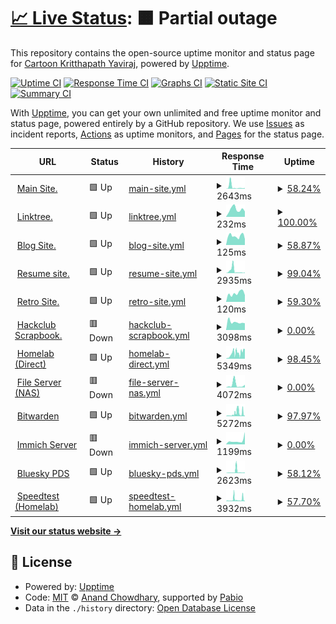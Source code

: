 # [📈 Live Status](https://status.toonstorytime.me): <!--live status--> **🟧 Partial outage**

This repository contains the open-source uptime monitor and status page for [Cartoon Kritthapath Yaviraj](toonstorytime.me), powered by [Upptime](https://github.com/upptime/upptime).

[![Uptime CI](https://github.com/toonnongaeoy/site-uptime/workflows/Uptime%20CI/badge.svg)](https://github.com/toonnongaeoy/site-uptime/actions?query=workflow%3A%22Uptime+CI%22)
[![Response Time CI](https://github.com/toonnongaeoy/site-uptime/workflows/Response%20Time%20CI/badge.svg)](https://github.com/toonnongaeoy/site-uptime/actions?query=workflow%3A%22Response+Time+CI%22)
[![Graphs CI](https://github.com/toonnongaeoy/site-uptime/workflows/Graphs%20CI/badge.svg)](https://github.com/toonnongaeoy/site-uptime/actions?query=workflow%3A%22Graphs+CI%22)
[![Static Site CI](https://github.com/toonnongaeoy/site-uptime/workflows/Static%20Site%20CI/badge.svg)](https://github.com/toonnongaeoy/site-uptime/actions?query=workflow%3A%22Static+Site+CI%22)
[![Summary CI](https://github.com/toonnongaeoy/site-uptime/workflows/Summary%20CI/badge.svg)](https://github.com/toonnongaeoy/site-uptime/actions?query=workflow%3A%22Summary+CI%22)

With [Upptime](https://upptime.js.org), you can get your own unlimited and free uptime monitor and status page, powered entirely by a GitHub repository. We use [Issues](https://github.com/toonnongaeoy/site-uptime/issues) as incident reports, [Actions](https://github.com/toonnongaeoy/site-uptime/actions) as uptime monitors, and [Pages](https://status.toonstorytime.me) for the status page.

<!--start: status pages-->
<!-- This summary is generated by Upptime (https://github.com/upptime/upptime) -->
<!-- Do not edit this manually, your changes will be overwritten -->
<!-- prettier-ignore -->
| URL | Status | History | Response Time | Uptime |
| --- | ------ | ------- | ------------- | ------ |
| <img alt="" src="https://icons.duckduckgo.com/ip3/toonshou.in.ico" height="13"> [Main Site.](https://toonshou.in) | 🟩 Up | [main-site.yml](https://github.com/toonshouin/site-status/commits/HEAD/history/main-site.yml) | <details><summary><img alt="Response time graph" src="./graphs/main-site/response-time-week.png" height="20"> 2643ms</summary><br><a href="https://status.toonshou.in/history/main-site"><img alt="Response time 808" src="https://img.shields.io/endpoint?url=https%3A%2F%2Fraw.githubusercontent.com%2Ftoonshouin%2Fsite-status%2FHEAD%2Fapi%2Fmain-site%2Fresponse-time.json"></a><br><a href="https://status.toonshou.in/history/main-site"><img alt="24-hour response time 973" src="https://img.shields.io/endpoint?url=https%3A%2F%2Fraw.githubusercontent.com%2Ftoonshouin%2Fsite-status%2FHEAD%2Fapi%2Fmain-site%2Fresponse-time-day.json"></a><br><a href="https://status.toonshou.in/history/main-site"><img alt="7-day response time 2643" src="https://img.shields.io/endpoint?url=https%3A%2F%2Fraw.githubusercontent.com%2Ftoonshouin%2Fsite-status%2FHEAD%2Fapi%2Fmain-site%2Fresponse-time-week.json"></a><br><a href="https://status.toonshou.in/history/main-site"><img alt="30-day response time 1161" src="https://img.shields.io/endpoint?url=https%3A%2F%2Fraw.githubusercontent.com%2Ftoonshouin%2Fsite-status%2FHEAD%2Fapi%2Fmain-site%2Fresponse-time-month.json"></a><br><a href="https://status.toonshou.in/history/main-site"><img alt="1-year response time 829" src="https://img.shields.io/endpoint?url=https%3A%2F%2Fraw.githubusercontent.com%2Ftoonshouin%2Fsite-status%2FHEAD%2Fapi%2Fmain-site%2Fresponse-time-year.json"></a></details> | <details><summary><a href="https://status.toonshou.in/history/main-site">58.24%</a></summary><a href="https://status.toonshou.in/history/main-site"><img alt="All-time uptime 75.46%" src="https://img.shields.io/endpoint?url=https%3A%2F%2Fraw.githubusercontent.com%2Ftoonshouin%2Fsite-status%2FHEAD%2Fapi%2Fmain-site%2Fuptime.json"></a><br><a href="https://status.toonshou.in/history/main-site"><img alt="24-hour uptime 100.00%" src="https://img.shields.io/endpoint?url=https%3A%2F%2Fraw.githubusercontent.com%2Ftoonshouin%2Fsite-status%2FHEAD%2Fapi%2Fmain-site%2Fuptime-day.json"></a><br><a href="https://status.toonshou.in/history/main-site"><img alt="7-day uptime 58.24%" src="https://img.shields.io/endpoint?url=https%3A%2F%2Fraw.githubusercontent.com%2Ftoonshouin%2Fsite-status%2FHEAD%2Fapi%2Fmain-site%2Fuptime-week.json"></a><br><a href="https://status.toonshou.in/history/main-site"><img alt="30-day uptime 14.73%" src="https://img.shields.io/endpoint?url=https%3A%2F%2Fraw.githubusercontent.com%2Ftoonshouin%2Fsite-status%2FHEAD%2Fapi%2Fmain-site%2Fuptime-month.json"></a><br><a href="https://status.toonshou.in/history/main-site"><img alt="1-year uptime 55.51%" src="https://img.shields.io/endpoint?url=https%3A%2F%2Fraw.githubusercontent.com%2Ftoonshouin%2Fsite-status%2FHEAD%2Fapi%2Fmain-site%2Fuptime-year.json"></a></details>
| <img alt="" src="https://icons.duckduckgo.com/ip3/card.toonshou.in.ico" height="13"> [Linktree.](https://card.toonshou.in) | 🟩 Up | [linktree.yml](https://github.com/toonshouin/site-status/commits/HEAD/history/linktree.yml) | <details><summary><img alt="Response time graph" src="./graphs/linktree/response-time-week.png" height="20"> 232ms</summary><br><a href="https://status.toonshou.in/history/linktree"><img alt="Response time 206" src="https://img.shields.io/endpoint?url=https%3A%2F%2Fraw.githubusercontent.com%2Ftoonshouin%2Fsite-status%2FHEAD%2Fapi%2Flinktree%2Fresponse-time.json"></a><br><a href="https://status.toonshou.in/history/linktree"><img alt="24-hour response time 168" src="https://img.shields.io/endpoint?url=https%3A%2F%2Fraw.githubusercontent.com%2Ftoonshouin%2Fsite-status%2FHEAD%2Fapi%2Flinktree%2Fresponse-time-day.json"></a><br><a href="https://status.toonshou.in/history/linktree"><img alt="7-day response time 232" src="https://img.shields.io/endpoint?url=https%3A%2F%2Fraw.githubusercontent.com%2Ftoonshouin%2Fsite-status%2FHEAD%2Fapi%2Flinktree%2Fresponse-time-week.json"></a><br><a href="https://status.toonshou.in/history/linktree"><img alt="30-day response time 201" src="https://img.shields.io/endpoint?url=https%3A%2F%2Fraw.githubusercontent.com%2Ftoonshouin%2Fsite-status%2FHEAD%2Fapi%2Flinktree%2Fresponse-time-month.json"></a><br><a href="https://status.toonshou.in/history/linktree"><img alt="1-year response time 206" src="https://img.shields.io/endpoint?url=https%3A%2F%2Fraw.githubusercontent.com%2Ftoonshouin%2Fsite-status%2FHEAD%2Fapi%2Flinktree%2Fresponse-time-year.json"></a></details> | <details><summary><a href="https://status.toonshou.in/history/linktree">100.00%</a></summary><a href="https://status.toonshou.in/history/linktree"><img alt="All-time uptime 100.00%" src="https://img.shields.io/endpoint?url=https%3A%2F%2Fraw.githubusercontent.com%2Ftoonshouin%2Fsite-status%2FHEAD%2Fapi%2Flinktree%2Fuptime.json"></a><br><a href="https://status.toonshou.in/history/linktree"><img alt="24-hour uptime 100.00%" src="https://img.shields.io/endpoint?url=https%3A%2F%2Fraw.githubusercontent.com%2Ftoonshouin%2Fsite-status%2FHEAD%2Fapi%2Flinktree%2Fuptime-day.json"></a><br><a href="https://status.toonshou.in/history/linktree"><img alt="7-day uptime 100.00%" src="https://img.shields.io/endpoint?url=https%3A%2F%2Fraw.githubusercontent.com%2Ftoonshouin%2Fsite-status%2FHEAD%2Fapi%2Flinktree%2Fuptime-week.json"></a><br><a href="https://status.toonshou.in/history/linktree"><img alt="30-day uptime 100.00%" src="https://img.shields.io/endpoint?url=https%3A%2F%2Fraw.githubusercontent.com%2Ftoonshouin%2Fsite-status%2FHEAD%2Fapi%2Flinktree%2Fuptime-month.json"></a><br><a href="https://status.toonshou.in/history/linktree"><img alt="1-year uptime 100.00%" src="https://img.shields.io/endpoint?url=https%3A%2F%2Fraw.githubusercontent.com%2Ftoonshouin%2Fsite-status%2FHEAD%2Fapi%2Flinktree%2Fuptime-year.json"></a></details>
| <img alt="" src="https://icons.duckduckgo.com/ip3/blog.toonshou.in.ico" height="13"> [Blog Site.](https://blog.toonshou.in) | 🟩 Up | [blog-site.yml](https://github.com/toonshouin/site-status/commits/HEAD/history/blog-site.yml) | <details><summary><img alt="Response time graph" src="./graphs/blog-site/response-time-week.png" height="20"> 125ms</summary><br><a href="https://status.toonshou.in/history/blog-site"><img alt="Response time 158" src="https://img.shields.io/endpoint?url=https%3A%2F%2Fraw.githubusercontent.com%2Ftoonshouin%2Fsite-status%2FHEAD%2Fapi%2Fblog-site%2Fresponse-time.json"></a><br><a href="https://status.toonshou.in/history/blog-site"><img alt="24-hour response time 82" src="https://img.shields.io/endpoint?url=https%3A%2F%2Fraw.githubusercontent.com%2Ftoonshouin%2Fsite-status%2FHEAD%2Fapi%2Fblog-site%2Fresponse-time-day.json"></a><br><a href="https://status.toonshou.in/history/blog-site"><img alt="7-day response time 125" src="https://img.shields.io/endpoint?url=https%3A%2F%2Fraw.githubusercontent.com%2Ftoonshouin%2Fsite-status%2FHEAD%2Fapi%2Fblog-site%2Fresponse-time-week.json"></a><br><a href="https://status.toonshou.in/history/blog-site"><img alt="30-day response time 122" src="https://img.shields.io/endpoint?url=https%3A%2F%2Fraw.githubusercontent.com%2Ftoonshouin%2Fsite-status%2FHEAD%2Fapi%2Fblog-site%2Fresponse-time-month.json"></a><br><a href="https://status.toonshou.in/history/blog-site"><img alt="1-year response time 158" src="https://img.shields.io/endpoint?url=https%3A%2F%2Fraw.githubusercontent.com%2Ftoonshouin%2Fsite-status%2FHEAD%2Fapi%2Fblog-site%2Fresponse-time-year.json"></a></details> | <details><summary><a href="https://status.toonshou.in/history/blog-site">58.87%</a></summary><a href="https://status.toonshou.in/history/blog-site"><img alt="All-time uptime 51.47%" src="https://img.shields.io/endpoint?url=https%3A%2F%2Fraw.githubusercontent.com%2Ftoonshouin%2Fsite-status%2FHEAD%2Fapi%2Fblog-site%2Fuptime.json"></a><br><a href="https://status.toonshou.in/history/blog-site"><img alt="24-hour uptime 100.00%" src="https://img.shields.io/endpoint?url=https%3A%2F%2Fraw.githubusercontent.com%2Ftoonshouin%2Fsite-status%2FHEAD%2Fapi%2Fblog-site%2Fuptime-day.json"></a><br><a href="https://status.toonshou.in/history/blog-site"><img alt="7-day uptime 58.87%" src="https://img.shields.io/endpoint?url=https%3A%2F%2Fraw.githubusercontent.com%2Ftoonshouin%2Fsite-status%2FHEAD%2Fapi%2Fblog-site%2Fuptime-week.json"></a><br><a href="https://status.toonshou.in/history/blog-site"><img alt="30-day uptime 14.87%" src="https://img.shields.io/endpoint?url=https%3A%2F%2Fraw.githubusercontent.com%2Ftoonshouin%2Fsite-status%2FHEAD%2Fapi%2Fblog-site%2Fuptime-month.json"></a><br><a href="https://status.toonshou.in/history/blog-site"><img alt="1-year uptime 51.47%" src="https://img.shields.io/endpoint?url=https%3A%2F%2Fraw.githubusercontent.com%2Ftoonshouin%2Fsite-status%2FHEAD%2Fapi%2Fblog-site%2Fuptime-year.json"></a></details>
| <img alt="" src="https://icons.duckduckgo.com/ip3/resume.toonshou.in.ico" height="13"> [Resume site.](https://resume.toonshou.in) | 🟩 Up | [resume-site.yml](https://github.com/toonshouin/site-status/commits/HEAD/history/resume-site.yml) | <details><summary><img alt="Response time graph" src="./graphs/resume-site/response-time-week.png" height="20"> 2935ms</summary><br><a href="https://status.toonshou.in/history/resume-site"><img alt="Response time 715" src="https://img.shields.io/endpoint?url=https%3A%2F%2Fraw.githubusercontent.com%2Ftoonshouin%2Fsite-status%2FHEAD%2Fapi%2Fresume-site%2Fresponse-time.json"></a><br><a href="https://status.toonshou.in/history/resume-site"><img alt="24-hour response time 734" src="https://img.shields.io/endpoint?url=https%3A%2F%2Fraw.githubusercontent.com%2Ftoonshouin%2Fsite-status%2FHEAD%2Fapi%2Fresume-site%2Fresponse-time-day.json"></a><br><a href="https://status.toonshou.in/history/resume-site"><img alt="7-day response time 2935" src="https://img.shields.io/endpoint?url=https%3A%2F%2Fraw.githubusercontent.com%2Ftoonshouin%2Fsite-status%2FHEAD%2Fapi%2Fresume-site%2Fresponse-time-week.json"></a><br><a href="https://status.toonshou.in/history/resume-site"><img alt="30-day response time 1266" src="https://img.shields.io/endpoint?url=https%3A%2F%2Fraw.githubusercontent.com%2Ftoonshouin%2Fsite-status%2FHEAD%2Fapi%2Fresume-site%2Fresponse-time-month.json"></a><br><a href="https://status.toonshou.in/history/resume-site"><img alt="1-year response time 715" src="https://img.shields.io/endpoint?url=https%3A%2F%2Fraw.githubusercontent.com%2Ftoonshouin%2Fsite-status%2FHEAD%2Fapi%2Fresume-site%2Fresponse-time-year.json"></a></details> | <details><summary><a href="https://status.toonshou.in/history/resume-site">99.04%</a></summary><a href="https://status.toonshou.in/history/resume-site"><img alt="All-time uptime 99.91%" src="https://img.shields.io/endpoint?url=https%3A%2F%2Fraw.githubusercontent.com%2Ftoonshouin%2Fsite-status%2FHEAD%2Fapi%2Fresume-site%2Fuptime.json"></a><br><a href="https://status.toonshou.in/history/resume-site"><img alt="24-hour uptime 100.00%" src="https://img.shields.io/endpoint?url=https%3A%2F%2Fraw.githubusercontent.com%2Ftoonshouin%2Fsite-status%2FHEAD%2Fapi%2Fresume-site%2Fuptime-day.json"></a><br><a href="https://status.toonshou.in/history/resume-site"><img alt="7-day uptime 99.04%" src="https://img.shields.io/endpoint?url=https%3A%2F%2Fraw.githubusercontent.com%2Ftoonshouin%2Fsite-status%2FHEAD%2Fapi%2Fresume-site%2Fuptime-week.json"></a><br><a href="https://status.toonshou.in/history/resume-site"><img alt="30-day uptime 99.72%" src="https://img.shields.io/endpoint?url=https%3A%2F%2Fraw.githubusercontent.com%2Ftoonshouin%2Fsite-status%2FHEAD%2Fapi%2Fresume-site%2Fuptime-month.json"></a><br><a href="https://status.toonshou.in/history/resume-site"><img alt="1-year uptime 99.91%" src="https://img.shields.io/endpoint?url=https%3A%2F%2Fraw.githubusercontent.com%2Ftoonshouin%2Fsite-status%2FHEAD%2Fapi%2Fresume-site%2Fuptime-year.json"></a></details>
| <img alt="" src="https://icons.duckduckgo.com/ip3/legacy.toonshou.in.ico" height="13"> [Retro Site.](http://legacy.toonshou.in) | 🟩 Up | [retro-site.yml](https://github.com/toonshouin/site-status/commits/HEAD/history/retro-site.yml) | <details><summary><img alt="Response time graph" src="./graphs/retro-site/response-time-week.png" height="20"> 120ms</summary><br><a href="https://status.toonshou.in/history/retro-site"><img alt="Response time 1902" src="https://img.shields.io/endpoint?url=https%3A%2F%2Fraw.githubusercontent.com%2Ftoonshouin%2Fsite-status%2FHEAD%2Fapi%2Fretro-site%2Fresponse-time.json"></a><br><a href="https://status.toonshou.in/history/retro-site"><img alt="24-hour response time 96" src="https://img.shields.io/endpoint?url=https%3A%2F%2Fraw.githubusercontent.com%2Ftoonshouin%2Fsite-status%2FHEAD%2Fapi%2Fretro-site%2Fresponse-time-day.json"></a><br><a href="https://status.toonshou.in/history/retro-site"><img alt="7-day response time 120" src="https://img.shields.io/endpoint?url=https%3A%2F%2Fraw.githubusercontent.com%2Ftoonshouin%2Fsite-status%2FHEAD%2Fapi%2Fretro-site%2Fresponse-time-week.json"></a><br><a href="https://status.toonshou.in/history/retro-site"><img alt="30-day response time 114" src="https://img.shields.io/endpoint?url=https%3A%2F%2Fraw.githubusercontent.com%2Ftoonshouin%2Fsite-status%2FHEAD%2Fapi%2Fretro-site%2Fresponse-time-month.json"></a><br><a href="https://status.toonshou.in/history/retro-site"><img alt="1-year response time 1902" src="https://img.shields.io/endpoint?url=https%3A%2F%2Fraw.githubusercontent.com%2Ftoonshouin%2Fsite-status%2FHEAD%2Fapi%2Fretro-site%2Fresponse-time-year.json"></a></details> | <details><summary><a href="https://status.toonshou.in/history/retro-site">59.30%</a></summary><a href="https://status.toonshou.in/history/retro-site"><img alt="All-time uptime 43.35%" src="https://img.shields.io/endpoint?url=https%3A%2F%2Fraw.githubusercontent.com%2Ftoonshouin%2Fsite-status%2FHEAD%2Fapi%2Fretro-site%2Fuptime.json"></a><br><a href="https://status.toonshou.in/history/retro-site"><img alt="24-hour uptime 100.00%" src="https://img.shields.io/endpoint?url=https%3A%2F%2Fraw.githubusercontent.com%2Ftoonshouin%2Fsite-status%2FHEAD%2Fapi%2Fretro-site%2Fuptime-day.json"></a><br><a href="https://status.toonshou.in/history/retro-site"><img alt="7-day uptime 59.30%" src="https://img.shields.io/endpoint?url=https%3A%2F%2Fraw.githubusercontent.com%2Ftoonshouin%2Fsite-status%2FHEAD%2Fapi%2Fretro-site%2Fuptime-week.json"></a><br><a href="https://status.toonshou.in/history/retro-site"><img alt="30-day uptime 15.03%" src="https://img.shields.io/endpoint?url=https%3A%2F%2Fraw.githubusercontent.com%2Ftoonshouin%2Fsite-status%2FHEAD%2Fapi%2Fretro-site%2Fuptime-month.json"></a><br><a href="https://status.toonshou.in/history/retro-site"><img alt="1-year uptime 43.35%" src="https://img.shields.io/endpoint?url=https%3A%2F%2Fraw.githubusercontent.com%2Ftoonshouin%2Fsite-status%2FHEAD%2Fapi%2Fretro-site%2Fuptime-year.json"></a></details>
| <img alt="" src="https://icons.duckduckgo.com/ip3/scrapbook.toonstorytime.me.ico" height="13"> [Hackclub Scrapbook.](https://scrapbook.toonstorytime.me) | 🟥 Down | [hackclub-scrapbook.yml](https://github.com/toonshouin/site-status/commits/HEAD/history/hackclub-scrapbook.yml) | <details><summary><img alt="Response time graph" src="./graphs/hackclub-scrapbook/response-time-week.png" height="20"> 3098ms</summary><br><a href="https://status.toonshou.in/history/hackclub-scrapbook"><img alt="Response time 2942" src="https://img.shields.io/endpoint?url=https%3A%2F%2Fraw.githubusercontent.com%2Ftoonshouin%2Fsite-status%2FHEAD%2Fapi%2Fhackclub-scrapbook%2Fresponse-time.json"></a><br><a href="https://status.toonshou.in/history/hackclub-scrapbook"><img alt="24-hour response time 2661" src="https://img.shields.io/endpoint?url=https%3A%2F%2Fraw.githubusercontent.com%2Ftoonshouin%2Fsite-status%2FHEAD%2Fapi%2Fhackclub-scrapbook%2Fresponse-time-day.json"></a><br><a href="https://status.toonshou.in/history/hackclub-scrapbook"><img alt="7-day response time 3098" src="https://img.shields.io/endpoint?url=https%3A%2F%2Fraw.githubusercontent.com%2Ftoonshouin%2Fsite-status%2FHEAD%2Fapi%2Fhackclub-scrapbook%2Fresponse-time-week.json"></a><br><a href="https://status.toonshou.in/history/hackclub-scrapbook"><img alt="30-day response time 3491" src="https://img.shields.io/endpoint?url=https%3A%2F%2Fraw.githubusercontent.com%2Ftoonshouin%2Fsite-status%2FHEAD%2Fapi%2Fhackclub-scrapbook%2Fresponse-time-month.json"></a><br><a href="https://status.toonshou.in/history/hackclub-scrapbook"><img alt="1-year response time 2942" src="https://img.shields.io/endpoint?url=https%3A%2F%2Fraw.githubusercontent.com%2Ftoonshouin%2Fsite-status%2FHEAD%2Fapi%2Fhackclub-scrapbook%2Fresponse-time-year.json"></a></details> | <details><summary><a href="https://status.toonshou.in/history/hackclub-scrapbook">0.00%</a></summary><a href="https://status.toonshou.in/history/hackclub-scrapbook"><img alt="All-time uptime 16.13%" src="https://img.shields.io/endpoint?url=https%3A%2F%2Fraw.githubusercontent.com%2Ftoonshouin%2Fsite-status%2FHEAD%2Fapi%2Fhackclub-scrapbook%2Fuptime.json"></a><br><a href="https://status.toonshou.in/history/hackclub-scrapbook"><img alt="24-hour uptime 0.00%" src="https://img.shields.io/endpoint?url=https%3A%2F%2Fraw.githubusercontent.com%2Ftoonshouin%2Fsite-status%2FHEAD%2Fapi%2Fhackclub-scrapbook%2Fuptime-day.json"></a><br><a href="https://status.toonshou.in/history/hackclub-scrapbook"><img alt="7-day uptime 0.00%" src="https://img.shields.io/endpoint?url=https%3A%2F%2Fraw.githubusercontent.com%2Ftoonshouin%2Fsite-status%2FHEAD%2Fapi%2Fhackclub-scrapbook%2Fuptime-week.json"></a><br><a href="https://status.toonshou.in/history/hackclub-scrapbook"><img alt="30-day uptime 1.38%" src="https://img.shields.io/endpoint?url=https%3A%2F%2Fraw.githubusercontent.com%2Ftoonshouin%2Fsite-status%2FHEAD%2Fapi%2Fhackclub-scrapbook%2Fuptime-month.json"></a><br><a href="https://status.toonshou.in/history/hackclub-scrapbook"><img alt="1-year uptime 16.13%" src="https://img.shields.io/endpoint?url=https%3A%2F%2Fraw.githubusercontent.com%2Ftoonshouin%2Fsite-status%2FHEAD%2Fapi%2Fhackclub-scrapbook%2Fuptime-year.json"></a></details>
| <img alt="" src="https://icons.duckduckgo.com/ip3/storyhouseproduction.duckdns.org.ico" height="13"> [Homelab (Direct)](http://storyhouseproduction.duckdns.org) | 🟩 Up | [homelab-direct.yml](https://github.com/toonshouin/site-status/commits/HEAD/history/homelab-direct.yml) | <details><summary><img alt="Response time graph" src="./graphs/homelab-direct/response-time-week.png" height="20"> 5349ms</summary><br><a href="https://status.toonshou.in/history/homelab-direct"><img alt="Response time 3273" src="https://img.shields.io/endpoint?url=https%3A%2F%2Fraw.githubusercontent.com%2Ftoonshouin%2Fsite-status%2FHEAD%2Fapi%2Fhomelab-direct%2Fresponse-time.json"></a><br><a href="https://status.toonshou.in/history/homelab-direct"><img alt="24-hour response time 9260" src="https://img.shields.io/endpoint?url=https%3A%2F%2Fraw.githubusercontent.com%2Ftoonshouin%2Fsite-status%2FHEAD%2Fapi%2Fhomelab-direct%2Fresponse-time-day.json"></a><br><a href="https://status.toonshou.in/history/homelab-direct"><img alt="7-day response time 5349" src="https://img.shields.io/endpoint?url=https%3A%2F%2Fraw.githubusercontent.com%2Ftoonshouin%2Fsite-status%2FHEAD%2Fapi%2Fhomelab-direct%2Fresponse-time-week.json"></a><br><a href="https://status.toonshou.in/history/homelab-direct"><img alt="30-day response time 4407" src="https://img.shields.io/endpoint?url=https%3A%2F%2Fraw.githubusercontent.com%2Ftoonshouin%2Fsite-status%2FHEAD%2Fapi%2Fhomelab-direct%2Fresponse-time-month.json"></a><br><a href="https://status.toonshou.in/history/homelab-direct"><img alt="1-year response time 3674" src="https://img.shields.io/endpoint?url=https%3A%2F%2Fraw.githubusercontent.com%2Ftoonshouin%2Fsite-status%2FHEAD%2Fapi%2Fhomelab-direct%2Fresponse-time-year.json"></a></details> | <details><summary><a href="https://status.toonshou.in/history/homelab-direct">98.45%</a></summary><a href="https://status.toonshou.in/history/homelab-direct"><img alt="All-time uptime 98.60%" src="https://img.shields.io/endpoint?url=https%3A%2F%2Fraw.githubusercontent.com%2Ftoonshouin%2Fsite-status%2FHEAD%2Fapi%2Fhomelab-direct%2Fuptime.json"></a><br><a href="https://status.toonshou.in/history/homelab-direct"><img alt="24-hour uptime 93.98%" src="https://img.shields.io/endpoint?url=https%3A%2F%2Fraw.githubusercontent.com%2Ftoonshouin%2Fsite-status%2FHEAD%2Fapi%2Fhomelab-direct%2Fuptime-day.json"></a><br><a href="https://status.toonshou.in/history/homelab-direct"><img alt="7-day uptime 98.45%" src="https://img.shields.io/endpoint?url=https%3A%2F%2Fraw.githubusercontent.com%2Ftoonshouin%2Fsite-status%2FHEAD%2Fapi%2Fhomelab-direct%2Fuptime-week.json"></a><br><a href="https://status.toonshou.in/history/homelab-direct"><img alt="30-day uptime 98.29%" src="https://img.shields.io/endpoint?url=https%3A%2F%2Fraw.githubusercontent.com%2Ftoonshouin%2Fsite-status%2FHEAD%2Fapi%2Fhomelab-direct%2Fuptime-month.json"></a><br><a href="https://status.toonshou.in/history/homelab-direct"><img alt="1-year uptime 97.46%" src="https://img.shields.io/endpoint?url=https%3A%2F%2Fraw.githubusercontent.com%2Ftoonshouin%2Fsite-status%2FHEAD%2Fapi%2Fhomelab-direct%2Fuptime-year.json"></a></details>
| <img alt="" src="https://icons.duckduckgo.com/ip3/files.toonshou.in.ico" height="13"> [File Server (NAS)](https://files.toonshou.in) | 🟥 Down | [file-server-nas.yml](https://github.com/toonshouin/site-status/commits/HEAD/history/file-server-nas.yml) | <details><summary><img alt="Response time graph" src="./graphs/file-server-nas/response-time-week.png" height="20"> 4072ms</summary><br><a href="https://status.toonshou.in/history/file-server-nas"><img alt="Response time 2677" src="https://img.shields.io/endpoint?url=https%3A%2F%2Fraw.githubusercontent.com%2Ftoonshouin%2Fsite-status%2FHEAD%2Fapi%2Ffile-server-nas%2Fresponse-time.json"></a><br><a href="https://status.toonshou.in/history/file-server-nas"><img alt="24-hour response time 4205" src="https://img.shields.io/endpoint?url=https%3A%2F%2Fraw.githubusercontent.com%2Ftoonshouin%2Fsite-status%2FHEAD%2Fapi%2Ffile-server-nas%2Fresponse-time-day.json"></a><br><a href="https://status.toonshou.in/history/file-server-nas"><img alt="7-day response time 4072" src="https://img.shields.io/endpoint?url=https%3A%2F%2Fraw.githubusercontent.com%2Ftoonshouin%2Fsite-status%2FHEAD%2Fapi%2Ffile-server-nas%2Fresponse-time-week.json"></a><br><a href="https://status.toonshou.in/history/file-server-nas"><img alt="30-day response time 1752" src="https://img.shields.io/endpoint?url=https%3A%2F%2Fraw.githubusercontent.com%2Ftoonshouin%2Fsite-status%2FHEAD%2Fapi%2Ffile-server-nas%2Fresponse-time-month.json"></a><br><a href="https://status.toonshou.in/history/file-server-nas"><img alt="1-year response time 2677" src="https://img.shields.io/endpoint?url=https%3A%2F%2Fraw.githubusercontent.com%2Ftoonshouin%2Fsite-status%2FHEAD%2Fapi%2Ffile-server-nas%2Fresponse-time-year.json"></a></details> | <details><summary><a href="https://status.toonshou.in/history/file-server-nas">0.00%</a></summary><a href="https://status.toonshou.in/history/file-server-nas"><img alt="All-time uptime 14.73%" src="https://img.shields.io/endpoint?url=https%3A%2F%2Fraw.githubusercontent.com%2Ftoonshouin%2Fsite-status%2FHEAD%2Fapi%2Ffile-server-nas%2Fuptime.json"></a><br><a href="https://status.toonshou.in/history/file-server-nas"><img alt="24-hour uptime 0.00%" src="https://img.shields.io/endpoint?url=https%3A%2F%2Fraw.githubusercontent.com%2Ftoonshouin%2Fsite-status%2FHEAD%2Fapi%2Ffile-server-nas%2Fuptime-day.json"></a><br><a href="https://status.toonshou.in/history/file-server-nas"><img alt="7-day uptime 0.00%" src="https://img.shields.io/endpoint?url=https%3A%2F%2Fraw.githubusercontent.com%2Ftoonshouin%2Fsite-status%2FHEAD%2Fapi%2Ffile-server-nas%2Fuptime-week.json"></a><br><a href="https://status.toonshou.in/history/file-server-nas"><img alt="30-day uptime 0.00%" src="https://img.shields.io/endpoint?url=https%3A%2F%2Fraw.githubusercontent.com%2Ftoonshouin%2Fsite-status%2FHEAD%2Fapi%2Ffile-server-nas%2Fuptime-month.json"></a><br><a href="https://status.toonshou.in/history/file-server-nas"><img alt="1-year uptime 14.73%" src="https://img.shields.io/endpoint?url=https%3A%2F%2Fraw.githubusercontent.com%2Ftoonshouin%2Fsite-status%2FHEAD%2Fapi%2Ffile-server-nas%2Fuptime-year.json"></a></details>
| <img alt="" src="https://icons.duckduckgo.com/ip3/pass.aoeyoei.xyz.ico" height="13"> [Bitwarden](https://pass.aoeyoei.xyz) | 🟩 Up | [bitwarden.yml](https://github.com/toonshouin/site-status/commits/HEAD/history/bitwarden.yml) | <details><summary><img alt="Response time graph" src="./graphs/bitwarden/response-time-week.png" height="20"> 5272ms</summary><br><a href="https://status.toonshou.in/history/bitwarden"><img alt="Response time 1498" src="https://img.shields.io/endpoint?url=https%3A%2F%2Fraw.githubusercontent.com%2Ftoonshouin%2Fsite-status%2FHEAD%2Fapi%2Fbitwarden%2Fresponse-time.json"></a><br><a href="https://status.toonshou.in/history/bitwarden"><img alt="24-hour response time 7337" src="https://img.shields.io/endpoint?url=https%3A%2F%2Fraw.githubusercontent.com%2Ftoonshouin%2Fsite-status%2FHEAD%2Fapi%2Fbitwarden%2Fresponse-time-day.json"></a><br><a href="https://status.toonshou.in/history/bitwarden"><img alt="7-day response time 5272" src="https://img.shields.io/endpoint?url=https%3A%2F%2Fraw.githubusercontent.com%2Ftoonshouin%2Fsite-status%2FHEAD%2Fapi%2Fbitwarden%2Fresponse-time-week.json"></a><br><a href="https://status.toonshou.in/history/bitwarden"><img alt="30-day response time 2786" src="https://img.shields.io/endpoint?url=https%3A%2F%2Fraw.githubusercontent.com%2Ftoonshouin%2Fsite-status%2FHEAD%2Fapi%2Fbitwarden%2Fresponse-time-month.json"></a><br><a href="https://status.toonshou.in/history/bitwarden"><img alt="1-year response time 1498" src="https://img.shields.io/endpoint?url=https%3A%2F%2Fraw.githubusercontent.com%2Ftoonshouin%2Fsite-status%2FHEAD%2Fapi%2Fbitwarden%2Fresponse-time-year.json"></a></details> | <details><summary><a href="https://status.toonshou.in/history/bitwarden">97.97%</a></summary><a href="https://status.toonshou.in/history/bitwarden"><img alt="All-time uptime 96.94%" src="https://img.shields.io/endpoint?url=https%3A%2F%2Fraw.githubusercontent.com%2Ftoonshouin%2Fsite-status%2FHEAD%2Fapi%2Fbitwarden%2Fuptime.json"></a><br><a href="https://status.toonshou.in/history/bitwarden"><img alt="24-hour uptime 94.10%" src="https://img.shields.io/endpoint?url=https%3A%2F%2Fraw.githubusercontent.com%2Ftoonshouin%2Fsite-status%2FHEAD%2Fapi%2Fbitwarden%2Fuptime-day.json"></a><br><a href="https://status.toonshou.in/history/bitwarden"><img alt="7-day uptime 97.97%" src="https://img.shields.io/endpoint?url=https%3A%2F%2Fraw.githubusercontent.com%2Ftoonshouin%2Fsite-status%2FHEAD%2Fapi%2Fbitwarden%2Fuptime-week.json"></a><br><a href="https://status.toonshou.in/history/bitwarden"><img alt="30-day uptime 99.48%" src="https://img.shields.io/endpoint?url=https%3A%2F%2Fraw.githubusercontent.com%2Ftoonshouin%2Fsite-status%2FHEAD%2Fapi%2Fbitwarden%2Fuptime-month.json"></a><br><a href="https://status.toonshou.in/history/bitwarden"><img alt="1-year uptime 96.94%" src="https://img.shields.io/endpoint?url=https%3A%2F%2Fraw.githubusercontent.com%2Ftoonshouin%2Fsite-status%2FHEAD%2Fapi%2Fbitwarden%2Fuptime-year.json"></a></details>
| <img alt="" src="https://icons.duckduckgo.com/ip3/img.toonshou.in.ico" height="13"> [Immich Server](https://img.toonshou.in) | 🟥 Down | [immich-server.yml](https://github.com/toonshouin/site-status/commits/HEAD/history/immich-server.yml) | <details><summary><img alt="Response time graph" src="./graphs/immich-server/response-time-week.png" height="20"> 1199ms</summary><br><a href="https://status.toonshou.in/history/immich-server"><img alt="Response time 1608" src="https://img.shields.io/endpoint?url=https%3A%2F%2Fraw.githubusercontent.com%2Ftoonshouin%2Fsite-status%2FHEAD%2Fapi%2Fimmich-server%2Fresponse-time.json"></a><br><a href="https://status.toonshou.in/history/immich-server"><img alt="24-hour response time 3867" src="https://img.shields.io/endpoint?url=https%3A%2F%2Fraw.githubusercontent.com%2Ftoonshouin%2Fsite-status%2FHEAD%2Fapi%2Fimmich-server%2Fresponse-time-day.json"></a><br><a href="https://status.toonshou.in/history/immich-server"><img alt="7-day response time 1199" src="https://img.shields.io/endpoint?url=https%3A%2F%2Fraw.githubusercontent.com%2Ftoonshouin%2Fsite-status%2FHEAD%2Fapi%2Fimmich-server%2Fresponse-time-week.json"></a><br><a href="https://status.toonshou.in/history/immich-server"><img alt="30-day response time 986" src="https://img.shields.io/endpoint?url=https%3A%2F%2Fraw.githubusercontent.com%2Ftoonshouin%2Fsite-status%2FHEAD%2Fapi%2Fimmich-server%2Fresponse-time-month.json"></a><br><a href="https://status.toonshou.in/history/immich-server"><img alt="1-year response time 1608" src="https://img.shields.io/endpoint?url=https%3A%2F%2Fraw.githubusercontent.com%2Ftoonshouin%2Fsite-status%2FHEAD%2Fapi%2Fimmich-server%2Fresponse-time-year.json"></a></details> | <details><summary><a href="https://status.toonshou.in/history/immich-server">0.00%</a></summary><a href="https://status.toonshou.in/history/immich-server"><img alt="All-time uptime 0.00%" src="https://img.shields.io/endpoint?url=https%3A%2F%2Fraw.githubusercontent.com%2Ftoonshouin%2Fsite-status%2FHEAD%2Fapi%2Fimmich-server%2Fuptime.json"></a><br><a href="https://status.toonshou.in/history/immich-server"><img alt="24-hour uptime 0.00%" src="https://img.shields.io/endpoint?url=https%3A%2F%2Fraw.githubusercontent.com%2Ftoonshouin%2Fsite-status%2FHEAD%2Fapi%2Fimmich-server%2Fuptime-day.json"></a><br><a href="https://status.toonshou.in/history/immich-server"><img alt="7-day uptime 0.00%" src="https://img.shields.io/endpoint?url=https%3A%2F%2Fraw.githubusercontent.com%2Ftoonshouin%2Fsite-status%2FHEAD%2Fapi%2Fimmich-server%2Fuptime-week.json"></a><br><a href="https://status.toonshou.in/history/immich-server"><img alt="30-day uptime 0.00%" src="https://img.shields.io/endpoint?url=https%3A%2F%2Fraw.githubusercontent.com%2Ftoonshouin%2Fsite-status%2FHEAD%2Fapi%2Fimmich-server%2Fuptime-month.json"></a><br><a href="https://status.toonshou.in/history/immich-server"><img alt="1-year uptime 0.00%" src="https://img.shields.io/endpoint?url=https%3A%2F%2Fraw.githubusercontent.com%2Ftoonshouin%2Fsite-status%2FHEAD%2Fapi%2Fimmich-server%2Fuptime-year.json"></a></details>
| <img alt="" src="https://icons.duckduckgo.com/ip3/blue.toonshou.in.ico" height="13"> [Bluesky PDS](https://blue.toonshou.in) | 🟩 Up | [bluesky-pds.yml](https://github.com/toonshouin/site-status/commits/HEAD/history/bluesky-pds.yml) | <details><summary><img alt="Response time graph" src="./graphs/bluesky-pds/response-time-week.png" height="20"> 2623ms</summary><br><a href="https://status.toonshou.in/history/bluesky-pds"><img alt="Response time 915" src="https://img.shields.io/endpoint?url=https%3A%2F%2Fraw.githubusercontent.com%2Ftoonshouin%2Fsite-status%2FHEAD%2Fapi%2Fbluesky-pds%2Fresponse-time.json"></a><br><a href="https://status.toonshou.in/history/bluesky-pds"><img alt="24-hour response time 873" src="https://img.shields.io/endpoint?url=https%3A%2F%2Fraw.githubusercontent.com%2Ftoonshouin%2Fsite-status%2FHEAD%2Fapi%2Fbluesky-pds%2Fresponse-time-day.json"></a><br><a href="https://status.toonshou.in/history/bluesky-pds"><img alt="7-day response time 2623" src="https://img.shields.io/endpoint?url=https%3A%2F%2Fraw.githubusercontent.com%2Ftoonshouin%2Fsite-status%2FHEAD%2Fapi%2Fbluesky-pds%2Fresponse-time-week.json"></a><br><a href="https://status.toonshou.in/history/bluesky-pds"><img alt="30-day response time 1407" src="https://img.shields.io/endpoint?url=https%3A%2F%2Fraw.githubusercontent.com%2Ftoonshouin%2Fsite-status%2FHEAD%2Fapi%2Fbluesky-pds%2Fresponse-time-month.json"></a><br><a href="https://status.toonshou.in/history/bluesky-pds"><img alt="1-year response time 915" src="https://img.shields.io/endpoint?url=https%3A%2F%2Fraw.githubusercontent.com%2Ftoonshouin%2Fsite-status%2FHEAD%2Fapi%2Fbluesky-pds%2Fresponse-time-year.json"></a></details> | <details><summary><a href="https://status.toonshou.in/history/bluesky-pds">58.12%</a></summary><a href="https://status.toonshou.in/history/bluesky-pds"><img alt="All-time uptime 49.17%" src="https://img.shields.io/endpoint?url=https%3A%2F%2Fraw.githubusercontent.com%2Ftoonshouin%2Fsite-status%2FHEAD%2Fapi%2Fbluesky-pds%2Fuptime.json"></a><br><a href="https://status.toonshou.in/history/bluesky-pds"><img alt="24-hour uptime 94.16%" src="https://img.shields.io/endpoint?url=https%3A%2F%2Fraw.githubusercontent.com%2Ftoonshouin%2Fsite-status%2FHEAD%2Fapi%2Fbluesky-pds%2Fuptime-day.json"></a><br><a href="https://status.toonshou.in/history/bluesky-pds"><img alt="7-day uptime 58.12%" src="https://img.shields.io/endpoint?url=https%3A%2F%2Fraw.githubusercontent.com%2Ftoonshouin%2Fsite-status%2FHEAD%2Fapi%2Fbluesky-pds%2Fuptime-week.json"></a><br><a href="https://status.toonshou.in/history/bluesky-pds"><img alt="30-day uptime 14.70%" src="https://img.shields.io/endpoint?url=https%3A%2F%2Fraw.githubusercontent.com%2Ftoonshouin%2Fsite-status%2FHEAD%2Fapi%2Fbluesky-pds%2Fuptime-month.json"></a><br><a href="https://status.toonshou.in/history/bluesky-pds"><img alt="1-year uptime 49.17%" src="https://img.shields.io/endpoint?url=https%3A%2F%2Fraw.githubusercontent.com%2Ftoonshouin%2Fsite-status%2FHEAD%2Fapi%2Fbluesky-pds%2Fuptime-year.json"></a></details>
| <img alt="" src="https://icons.duckduckgo.com/ip3/speed.aoeyoei.xyz.ico" height="13"> [Speedtest (Homelab)](https://speed.aoeyoei.xyz) | 🟩 Up | [speedtest-homelab.yml](https://github.com/toonshouin/site-status/commits/HEAD/history/speedtest-homelab.yml) | <details><summary><img alt="Response time graph" src="./graphs/speedtest-homelab/response-time-week.png" height="20"> 3932ms</summary><br><a href="https://status.toonshou.in/history/speedtest-homelab"><img alt="Response time 1301" src="https://img.shields.io/endpoint?url=https%3A%2F%2Fraw.githubusercontent.com%2Ftoonshouin%2Fsite-status%2FHEAD%2Fapi%2Fspeedtest-homelab%2Fresponse-time.json"></a><br><a href="https://status.toonshou.in/history/speedtest-homelab"><img alt="24-hour response time 7412" src="https://img.shields.io/endpoint?url=https%3A%2F%2Fraw.githubusercontent.com%2Ftoonshouin%2Fsite-status%2FHEAD%2Fapi%2Fspeedtest-homelab%2Fresponse-time-day.json"></a><br><a href="https://status.toonshou.in/history/speedtest-homelab"><img alt="7-day response time 3932" src="https://img.shields.io/endpoint?url=https%3A%2F%2Fraw.githubusercontent.com%2Ftoonshouin%2Fsite-status%2FHEAD%2Fapi%2Fspeedtest-homelab%2Fresponse-time-week.json"></a><br><a href="https://status.toonshou.in/history/speedtest-homelab"><img alt="30-day response time 2219" src="https://img.shields.io/endpoint?url=https%3A%2F%2Fraw.githubusercontent.com%2Ftoonshouin%2Fsite-status%2FHEAD%2Fapi%2Fspeedtest-homelab%2Fresponse-time-month.json"></a><br><a href="https://status.toonshou.in/history/speedtest-homelab"><img alt="1-year response time 1301" src="https://img.shields.io/endpoint?url=https%3A%2F%2Fraw.githubusercontent.com%2Ftoonshouin%2Fsite-status%2FHEAD%2Fapi%2Fspeedtest-homelab%2Fresponse-time-year.json"></a></details> | <details><summary><a href="https://status.toonshou.in/history/speedtest-homelab">57.70%</a></summary><a href="https://status.toonshou.in/history/speedtest-homelab"><img alt="All-time uptime 49.16%" src="https://img.shields.io/endpoint?url=https%3A%2F%2Fraw.githubusercontent.com%2Ftoonshouin%2Fsite-status%2FHEAD%2Fapi%2Fspeedtest-homelab%2Fuptime.json"></a><br><a href="https://status.toonshou.in/history/speedtest-homelab"><img alt="24-hour uptime 94.23%" src="https://img.shields.io/endpoint?url=https%3A%2F%2Fraw.githubusercontent.com%2Ftoonshouin%2Fsite-status%2FHEAD%2Fapi%2Fspeedtest-homelab%2Fuptime-day.json"></a><br><a href="https://status.toonshou.in/history/speedtest-homelab"><img alt="7-day uptime 57.70%" src="https://img.shields.io/endpoint?url=https%3A%2F%2Fraw.githubusercontent.com%2Ftoonshouin%2Fsite-status%2FHEAD%2Fapi%2Fspeedtest-homelab%2Fuptime-week.json"></a><br><a href="https://status.toonshou.in/history/speedtest-homelab"><img alt="30-day uptime 14.60%" src="https://img.shields.io/endpoint?url=https%3A%2F%2Fraw.githubusercontent.com%2Ftoonshouin%2Fsite-status%2FHEAD%2Fapi%2Fspeedtest-homelab%2Fuptime-month.json"></a><br><a href="https://status.toonshou.in/history/speedtest-homelab"><img alt="1-year uptime 49.16%" src="https://img.shields.io/endpoint?url=https%3A%2F%2Fraw.githubusercontent.com%2Ftoonshouin%2Fsite-status%2FHEAD%2Fapi%2Fspeedtest-homelab%2Fuptime-year.json"></a></details>

<!--end: status pages-->

[**Visit our status website →**](https://status.toonstorytime.me)

## 📄 License

- Powered by: [Upptime](https://github.com/upptime/upptime)
- Code: [MIT](./LICENSE) © [Anand Chowdhary](https://anandchowdhary.com), supported by [Pabio](https://pabio.com)
- Data in the `./history` directory: [Open Database License](https://opendatacommons.org/licenses/odbl/1-0/)
